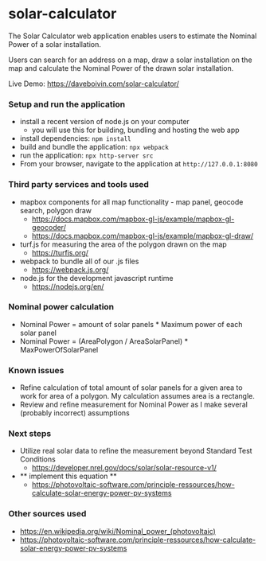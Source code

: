 # solar-calculator
The Solar Calculator web application enables users to estimate the Nominal Power of a solar installation.

Users can search for an address on a map, draw a solar installation on the map and calculate the Nominal Power of the drawn solar installation.

Live Demo: https://daveboivin.com/solar-calculator/

### Setup and run the application
  - install a recent version of node.js on your computer
    - you will use this for building, bundling and hosting the web app
  - install dependencies: `npm install`
  - build and bundle the application: `npx webpack`
  - run the application: `npx http-server src`
  - From your browser, navigate to the application at `http://127.0.0.1:8080`


### Third party services and tools used
  - mapbox components for all map functionality - map panel, geocode search, polygon draw
    - https://docs.mapbox.com/mapbox-gl-js/example/mapbox-gl-geocoder/
    - https://docs.mapbox.com/mapbox-gl-js/example/mapbox-gl-draw/
  - turf.js for measuring the area of the polygon drawn on the map
    - https://turfjs.org/
  - webpack to bundle all of our .js files
    - https://webpack.js.org/
  - node.js for the development javascript runtime
    - https://nodejs.org/en/


### Nominal power calculation
  - Nominal Power = amount of solar panels * Maximum power of each solar panel
  - Nominal Power = (AreaPolygon / AreaSolarPanel) * MaxPowerOfSolarPanel

### Known issues
  - Refine calculation of total amount of solar panels for a given area to work for area of a polygon. My calculation assumes area is a rectangle.
  - Review and refine measurement for Nominal Power as I make several (probably incorrect) assumptions

### Next steps
  - Utilize real solar data to refine the measurement beyond Standard Test Conditions
    - https://developer.nrel.gov/docs/solar/solar-resource-v1/
  - ** implement this equation **
    - https://photovoltaic-software.com/principle-ressources/how-calculate-solar-energy-power-pv-systems

### Other sources used
  - https://en.wikipedia.org/wiki/Nominal_power_(photovoltaic)
  - https://photovoltaic-software.com/principle-ressources/how-calculate-solar-energy-power-pv-systems